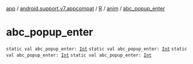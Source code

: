 [app](../../../index.md) / [android.support.v7.appcompat](../../index.md) / [R](../index.md) / [anim](index.md) / [abc_popup_enter](.)

# abc_popup_enter

`static val abc_popup_enter: `[`Int`](https://kotlinlang.org/api/latest/jvm/stdlib/kotlin/-int/index.html)
`static val abc_popup_enter: `[`Int`](https://kotlinlang.org/api/latest/jvm/stdlib/kotlin/-int/index.html)
`static val abc_popup_enter: `[`Int`](https://kotlinlang.org/api/latest/jvm/stdlib/kotlin/-int/index.html)
`static val abc_popup_enter: `[`Int`](https://kotlinlang.org/api/latest/jvm/stdlib/kotlin/-int/index.html)